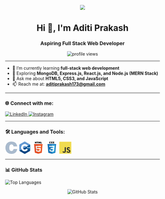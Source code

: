 <p align="center">
  <img src="https://readme-typing-svg.herokuapp.com?font=Fira+Code&size=30&duration=3000&pause=500&color=F70000&center=true&vCenter=true&width=600&lines=Web+Developer;Full+Stack+Learner" />
</p>

<h1 align="center">Hi 👋, I'm Aditi Prakash</h1>
<h3 align="center">Aspiring Full Stack Web Developer</h3>

<p align="center">
  <img src="https://komarev.com/ghpvc/?username=aditiprakash123&label=Profile%20views&color=0e75b6&style=flat" alt="profile views" />
</p>

---

- 🔭 I’m currently learning **full-stack web development**
- 🌱 Exploring **MongoDB, Express.js, React.js, and Node.js (MERN Stack)**
- 💬 Ask me about **HTML5, CSS3, and JavaScript**
- 📫 Reach me at: **aditiprakash173@gmail.com**

---

### 🌐 Connect with me:

<p align="left">
  <a href="https://linkedin.com/in/aditi-prakash-32861a317" target="_blank">
    <img src="https://raw.githubusercontent.com/rahuldkjain/github-profile-readme-generator/master/src/images/icons/Social/linked-in-alt.svg" alt="LinkedIn" width="30" height="30"/>
  </a>
  <a href="https://instagram.com/aditronix_" target="_blank">
    <img src="https://raw.githubusercontent.com/rahuldkjain/github-profile-readme-generator/master/src/images/icons/Social/instagram.svg" alt="Instagram" width="30" height="30"/>
  </a>
</p>

---

### 🛠️ Languages and Tools:

<p align="left">
  <img src="https://raw.githubusercontent.com/devicons/devicon/master/icons/c/c-original.svg" alt="C" width="40" height="40"/>
  <img src="https://raw.githubusercontent.com/devicons/devicon/master/icons/cplusplus/cplusplus-original.svg" alt="C++" width="40" height="40"/>
  <img src="https://raw.githubusercontent.com/devicons/devicon/master/icons/html5/html5-original-wordmark.svg" alt="HTML5" width="40" height="40"/>
  <img src="https://raw.githubusercontent.com/devicons/devicon/master/icons/css3/css3-original-wordmark.svg" alt="CSS3" width="40" height="40"/>
  <img src="https://raw.githubusercontent.com/devicons/devicon/master/icons/javascript/javascript-original.svg" alt="JavaScript" width="40" height="40"/>
</p>

---

### 📊 GitHub Stats

<p align="left">
  <img src="https://github-readme-stats.vercel.app/api/top-langs?username=aditiprakash123&show_icons=true&locale=en&layout=compact" alt="Top Languages" />
</p>

<p align="center">
  <img src="https://github-readme-stats.vercel.app/api?username=aditiprakash123&show_icons=true&locale=en&theme=radical" alt="GitHub Stats" />
</p>

<p align="center">
  <img src="https://github-readme-streak-stats.herokuapp.com/?user=aditiprakash123&
